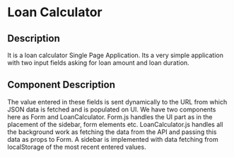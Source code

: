 # Loan Calculator

## Description
It is a loan calculator Single Page Application. Its a very simple application with two input fields asking for loan amount and loan duration.

## Component Description
The value entered in these fields is sent dynamically to the URL from which JSON data is fetched and is populated on UI.
We have two components here as Form and LoanCalculator.
Form.js handles the UI part as in the placement of the sidebar, form elements etc.
LoanCalculator.js handles all the background work as fetching the data from the API and passing this data as props to Form.
A sidebar is implemented with data fetching from localStorage of the most recent entered values.
